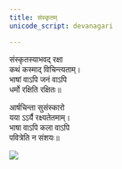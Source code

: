 ```yaml
---
title: संस्कृतम्
unicode_script: devanagari

---
```


संस्कृतस्याभवद् रक्षा  
कथं कस्माद् विचिन्त्यताम्।  
भाषां वाऽपि जनं वाऽपि  
धर्मो रक्षिति रक्षितः॥  
  
आर्षचिन्ता सुसंस्कारो  
यया ऽऽर्यै रक्ष्यतेतमाम्।  
भाषा वाऽपि कला वाऽपि  
पवित्रेति न संशयः॥  



  
[![](http://i.imgur.com/3cld8L9.jpg)](http://i.imgur.com/3cld8L9.jpg)  
    
